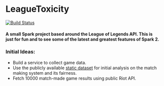 # LeagueToxicity

[![Build Status](https://travis-ci.org/lyubent/LeagueToxicity.svg?branch=master)](https://travis-ci.org/lyubent/LeagueToxicity)

#### A small Spark project based around the League of Legends API. This is just for fun and to see some of the latest and greatest features of Spark 2.


### Initial Ideas:

- Build a service to collect game data.
- Use the publicly available [static dataset](https://s3-us-west-1.amazonaws.com/riot-api/seed_data/matches1.json ) for initial analysis on the match making system and its fairness.
- Fetch 10000 match-made game results using public Riot API.
